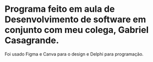 # Programa feito em aula de Desenvolvimento de software em conjunto com meu colega, Gabriel Casagrande.
Foi usado Figma e Canva para o design e Delphi para programação.
